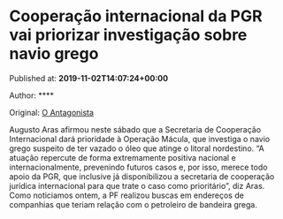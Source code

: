
# Cooperação internacional da PGR vai priorizar investigação sobre navio grego

Published at: **2019-11-02T14:07:24+00:00**

Author: ****

Original: [O Antagonista](https://www.oantagonista.com/brasil/cooperacao-internacional-da-pgr-vai-priorizar-investigacao-sobre-navio-grego/)

Augusto Aras afirmou neste sábado que a Secretaria de Cooperação Internacional dará prioridade à Operação Mácula, que investiga o navio grego suspeito de ter vazado o óleo que atinge o litoral nordestino.
“A atuação repercute de forma extremamente positiva nacional e internacionalmente, prevenindo futuros casos e, por isso, merece todo apoio da PGR, que inclusive já disponibilizou a secretaria de cooperação jurídica internacional para que trate o caso como prioritário”, diz Aras.
Como noticiamos ontem, a PF realizou buscas em endereços de companhias que teriam relação com o petroleiro de bandeira grega.
